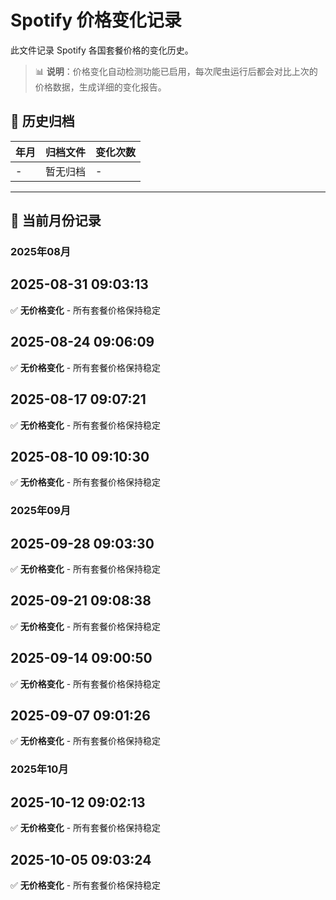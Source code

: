 # Spotify 价格变化记录

此文件记录 Spotify 各国套餐价格的变化历史。

> 📊 **说明**：价格变化自动检测功能已启用，每次爬虫运行后都会对比上次的价格数据，生成详细的变化报告。

## 📁 历史归档

| 年月 | 归档文件 | 变化次数 |
|------|----------|----------|
| - | 暂无归档 | - |

---

## 📅 当前月份记录

### 2025年08月

## 2025-08-31 09:03:13

✅ **无价格变化** - 所有套餐价格保持稳定



## 2025-08-24 09:06:09

✅ **无价格变化** - 所有套餐价格保持稳定



## 2025-08-17 09:07:21

✅ **无价格变化** - 所有套餐价格保持稳定



## 2025-08-10 09:10:30

✅ **无价格变化** - 所有套餐价格保持稳定




### 2025年09月

## 2025-09-28 09:03:30

✅ **无价格变化** - 所有套餐价格保持稳定



## 2025-09-21 09:08:38

✅ **无价格变化** - 所有套餐价格保持稳定



## 2025-09-14 09:00:50

✅ **无价格变化** - 所有套餐价格保持稳定



## 2025-09-07 09:01:26

✅ **无价格变化** - 所有套餐价格保持稳定


### 2025年10月

## 2025-10-12 09:02:13

✅ **无价格变化** - 所有套餐价格保持稳定



## 2025-10-05 09:03:24

✅ **无价格变化** - 所有套餐价格保持稳定

